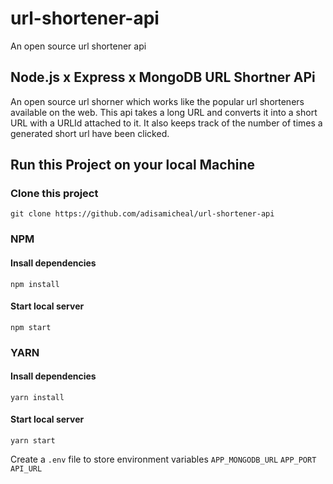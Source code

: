 # url-shortener-api
An open source url shortener api

## Node.js x Express x MongoDB URL Shortner APi

An open source url shorner which works like the popular url shorteners available on the web. This api takes a long URL and converts it into a short URL with a URLId attached to it. It also keeps track of the number of times a generated short url have been clicked.

## Run this Project on your local Machine

### Clone this project
```
git clone https://github.com/adisamicheal/url-shortener-api
```
### NPM
#### Insall dependencies
```
npm install
```
#### Start local server
```
npm start
```
### YARN
#### Insall dependencies
```
yarn install
```
#### Start local server
```
yarn start
```


Create a `.env` file to store environment variables
`APP_MONGODB_URL`
`APP_PORT`
`API_URL`
